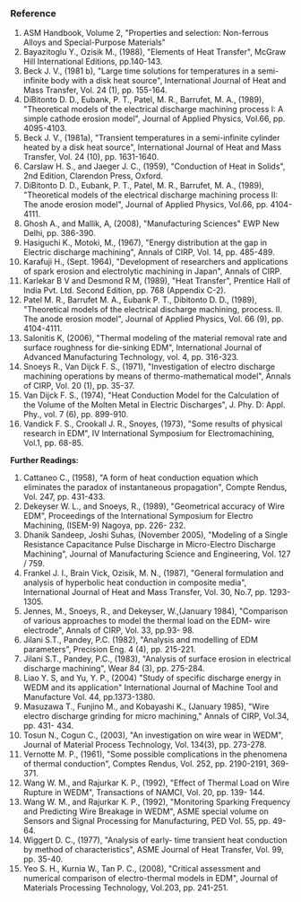 ### Reference
1.    ASM Handbook, Volume 2, "Properties and selection: Non-ferrous Alloys and Special-Purpose Materials"
2.    Bayazitoglu Y., Ozisik M., (1988), "Elements of Heat Transfer", McGraw Hill International Editions, pp.140-143.
3.    Beck J. V., (1981 b), "Large time solutions for temperatures in a semi-infinite body with a disk heat source", International Journal of Heat and Mass Transfer, Vol. 24 (1), pp. 155-164.
4.    DiBitonto D. D., Eubank, P. T., Patel, M. R., Barrufet, M. A., (1989), "Theoretical models of the electrical discharge machining process I: A simple cathode erosion model", Journal of Applied Physics, Vol.66, pp. 4095-4103.
5.    Beck J. V., (1981a), "Transient temperatures in a semi-infinite cylinder heated by a disk heat source", International Journal of Heat and Mass Transfer, Vol. 24 (10), pp. 1631-1640.
6.    Carslaw H. S., and Jaeger J. C., (1959), "Conduction of Heat in Solids", 2nd Edition, Clarendon Press, Oxford.
7.    DiBitonto D. D., Eubank, P. T., Patel, M. R., Barrufet, M. A., (1989), "Theoretical models of the electrical discharge machining process II: The anode erosion model", Journal of Applied Physics, Vol.66, pp. 4104-4111.
8.    Ghosh A., and Mallik, A, (2008), "Manufacturing Sciences" EWP New Delhi, pp. 386-390.
9.    Hasiguchi K., Motoki, M., (1967), "Energy distribution at the gap in Electric discharge machining", Annals of CIRP, Vol. 14, pp. 485-489.
10.    Karafuji H., (Sept. 1964), "Development of researchers and applications of spark erosion and electrolytic machining in Japan", Annals of CIRP.
11.    Karlekar B V and Desmond R M, (1989), "Heat Transfer", Prentice Hall of India Pvt. Ltd. Second Edition, pp. 768 (Appendix C-2).
12.    Patel M. R., Barrufet M. A., Eubank P. T., Dibitonto D. D., (1989), "Theoretical models of the electrical discharge machining, process. II. The anode erosion model", Journal of Applied Physics, Vol. 66 (9), pp. 4104-4111.
13.    Salonitis K, (2006), "Thermal modeling of the material removal rate and surface roughness for die-sinking EDM", International Journal of Advanced Manufacturing Technology, vol. 4, pp. 316-323.
14.    Snoeys R., Van Dijck F. S., (1971), "Investigation of electro discharge machining operations by means of thermo-mathematical model", Annals of CIRP, Vol. 20 (1), pp. 35-37.
15.    Van Dijck F. S., (1974), "Heat Conduction Model for the Calculation of the Volume of the Molten Metal in Electric Discharges", J. Phy. D: Appl. Phy., vol. 7 (6), pp. 899-910.
16.    Vandick F. S., Crookall J. R., Snoyes, (1973), "Some results of physical research in EDM", IV International Symposium for Electromachining, Vol.1, pp. 68-85.

**Further Readings:**

1.    Cattaneo C., (1958), "A form of heat conduction equation which eliminates the paradox of instantaneous propagation", Compte Rendus, Vol. 247, pp. 431-433.
2.    Dekeyser W. L., and Snoeys, R., (1989), "Geometrical accuracy of Wire EDM", Proceedings of the International Symposium for Electro Machining, (ISEM-9) Nagoya, pp. 226- 232.
3.    Dhanik Sandeep, Joshi Suhas, (November 2005), "Modeling of a Single Resistance Capacitance Pulse Discharge in Micro-Electro Discharge Machining", Journal of Manufacturing Science and Engineering, Vol. 127 / 759.
4.    Frankel J. I., Brain Vick, Ozisik, M. N., (1987), "General formulation and analysis of hyperbolic heat conduction in composite media", International Journal of Heat and Mass Transfer, Vol. 30, No.7, pp. 1293-1305.
5.    Jennes, M., Snoeys, R., and Dekeyser, W.,(January 1984), "Comparison of various approaches to model the thermal load on the EDM- wire electrode", Annals of CIRP, Vol. 33, pp.93- 98.
6.    Jilani S.T., Pandey, P.C. (1982), "Analysis and modelling of EDM parameters", Precision Eng. 4 (4), pp. 215-221.
7.    Jilani S.T., Pandey, P.C., (1983), "Analysis of surface erosion in electrical discharge machining", Wear 84 (3), pp. 275-284.
8.    Liao Y. S, and Yu, Y. P., (2004) "Study of specific discharge energy in WEDM and its application" International Journal of Machine Tool and Manufacture Vol. 44, pp.1373-1380.
9.    Masuzawa T., Funjino M., and Kobayashi K., (January 1985), "Wire electro discharge grinding for micro machining," Annals of CIRP, Vol.34, pp. 431- 434.
10.    Tosun N., Cogun C., (2003), "An investigation on wire wear in WEDM", Journal of Material Process Technology, Vol. 134(3), pp. 273-278.
11.    Vernotte M. P., (1961), "Some possible complications in the phenomena of thermal conduction", Comptes Rendus, Vol. 252, pp. 2190-2191, 369- 371.
12.    Wang W. M., and Rajurkar K. P., (1992), "Effect of Thermal Load on Wire Rupture in WEDM", Transactions of NAMCI, Vol. 20, pp. 139- 144.
13.    Wang W. M., and Rajurkar K. P., (1992), "Monitoring Sparking Frequency and Predicting Wire Breakage in WEDM", ASME special volume on Sensors and Signal Processing for Manufacturing, PED Vol. 55, pp. 49-64.
14.    Wiggert D. C., (1977), "Analysis of early- time transient heat conduction by method of characteristics", ASME Journal of Heat Transfer, Vol. 99, pp. 35-40.
15.    Yeo S. H., Kurnia W., Tan P. C., (2008), "Critical assessment and numerical comparison of electro-thermal models in EDM", Journal of Materials Processing Technology, Vol.203, pp. 241-251.
